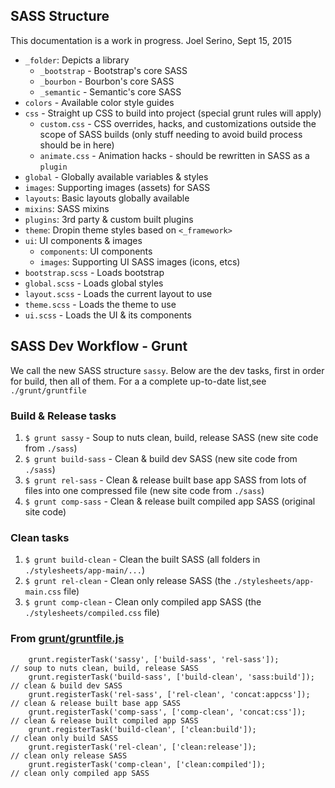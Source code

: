 ## SASS Structure
This documentation is a work in progress. Joel Serino, Sept 15, 2015

- `_folder`: Depicts a library
  - `_bootstrap` - Bootstrap's core SASS
  - `_bourbon` - Bourbon's core SASS
  - `_semantic` - Semantic's core SASS
- `colors` - Available color style guides
- `css` - Straight up CSS to build into project (special grunt rules will apply)
  - `custom.css` - CSS overrides, hacks, and customizations outside the scope of SASS builds (only stuff needing to avoid build process should be in here)
  - `animate.css` - Animation hacks - should be rewritten in SASS as a `plugin`
- `global` - Globally available variables & styles
- `images`: Supporting images (assets) for SASS
- `layouts`: Basic layouts globally available
- `mixins`: SASS mixins
- `plugins`: 3rd party & custom built plugins
- `theme`: Dropin theme styles based on `<_framework>`
- `ui`: UI components & images
  - `components`: UI components
  - `images`: Supporting UI SASS images (icons, etcs)
- `bootstrap.scss` - Loads bootstrap
- `global.scss` - Loads global styles
- `layout.scss` - Loads the current layout to use
- `theme.scss` - Loads the theme to use
- `ui.scss` - Loads the UI & its components

## SASS Dev Workflow - Grunt
We call the new SASS structure `sassy`. Below are the dev tasks, first in order for build, then all of them. For a a complete up-to-date list,see `./grunt/gruntfile`

### Build & Release tasks
1. `$ grunt sassy` - Soup to nuts clean, build, release SASS (new site code from `./sass`)
2. `$ grunt build-sass` - Clean & build dev SASS (new site code from `./sass`)
3. `$ grunt rel-sass` - Clean & release built base app SASS from lots of files into one compressed file (new site code from `./sass`)
4. `$ grunt comp-sass` - Clean & release built compiled app SASS (original site code)


### Clean tasks
1. `$ grunt build-clean` - Clean the built SASS (all folders in `./stylesheets/app-main/...`)
2. `$ grunt rel-clean` - Clean only release SASS (the `./stylesheets/app-main.css` file)
3. `$ grunt comp-clean` - Clean only compiled app SASS (the `./stylesheets/compiled.css` file)

### From [grunt/gruntfile.js](grunt/gruntfile.js)

```
	grunt.registerTask('sassy', ['build-sass', 'rel-sass']);			// soup to nuts clean, build, release SASS
    grunt.registerTask('build-sass', ['build-clean', 'sass:build']);	// clean & build dev SASS
    grunt.registerTask('rel-sass', ['rel-clean', 'concat:appcss']); 	// clean & release built base app SASS
    grunt.registerTask('comp-sass', ['comp-clean', 'concat:css']); 		// clean & release built compiled app SASS
	grunt.registerTask('build-clean', ['clean:build']); 				// clean only build SASS
	grunt.registerTask('rel-clean', ['clean:release']); 				// clean only release SASS
	grunt.registerTask('comp-clean', ['clean:compiled']); 				// clean only compiled app SASS
